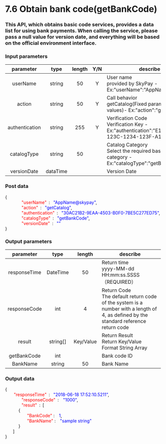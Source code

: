 # 7.6  Obtain bank code(getBankCode)

### This API, which obtains basic code services, provides a data list for using bank payments. When calling the service, please pass a null value for version date, and everything will be based on the official environment interface.

### Input parameters
| parameter                        |    type     | length   |Y/N |describe|
| :-------------------------: | :-----------: |:-----:|:---:|--------------------------------|   
|userName|string|50|Y|User name<br> provided by SkyPay - Ex:"userName":"AppName@skypay"|
|action|string|50|Y|Call behavior<br>getCatalog(Fixed parameter values)- Ex:"action":"getCatalog"|
|authentication|string |255|Y|Verification Code<br> Verification Key - Ex:"authentication":"E1234567-123C-1234-123F-A12345670"|
|catalogType |string|50|| Catalog Category <br> Select the required base code category - Ex:"catalogType":"getBankCode"|
|versionDate |dataTime|||Version Date|


### Post data

{<br>
    <font color=red>&ensp;&ensp;&ensp;&ensp;"userName"</font> :  <font color=blue>"AppName@skypay"</font>,<br>
    <font color=red>&ensp;&ensp;&ensp;&ensp;"action"</font> :  <font color=blue>"getCatalog"</font>,<br>
    <font color=red>&ensp;&ensp;&ensp;&ensp;"authentication"</font> :  <font color=blue>"30AC21B2-9EAA-4503-B0F0-7BE5C277ED75"</font>,<br>
    <font color=red>&ensp;&ensp;&ensp;&ensp;"catalogType"</font> :  <font color=blue>"getBankCode"</font>,<br>
    <font color=red>&ensp;&ensp;&ensp;&ensp;"versionDate"</font> :  <font color=blue>""</font><br>
}


### Output parameters
| parameter                        |    type     | length   |describe|
| :-------------------------: | :-----------: |:-----:|--------------------------------|   
|responseTime  |DateTime|50|Return time <br> yyyy-MM-dd HH:mm:ss.SSSS（REQUIRED）|
|responseCode  |int|4|Return Code<br> The default return code of the system is a number with a length of 4, as defined by the standard reference return code|
|result |string[]|Key/Value|Return Result <br> Return Key/Value Format String Array|
|getBankCode|int||Bank code ID|
|BankName|string|50|Bank Name|

### Output data

{<br>
  <font color=red>&ensp;&ensp;&ensp;&ensp;"responseTime"</font> : <font color=blue>&ensp;"2018-06-18 17:52:10.5211"</font>,<br>
    <font color=red>&ensp;&ensp;&ensp;&ensp;"responseCode" </font>: <font color=blue>&ensp;"1000"</font>,<br>
    <font color=red>&ensp;&ensp;&ensp;&ensp;"result"</font> : [<br>
       { <br>
       <font color=red>&ensp;&ensp;&ensp;&ensp;"BankCode"</font> : <font color=blue>&ensp;1</font>,<br>
       <font color=red>&ensp;&ensp;&ensp;&ensp;"BankName"</font> : <font color=blue>&ensp;"sample string"</font><br>
       }<br>
    ]<br>
}

